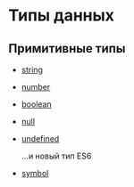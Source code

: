 # Типы данных

## Примитивные типы

* [string]()
* [number]()
* [boolean]()
* [null]()
* [undefined]()

    ...и новый тип ES6
    
* [symbol]()